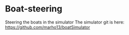 # Boat-steering
Steering the boats in the simulator
The simulator git is here: https://github.com/marho13/boatSimulator
